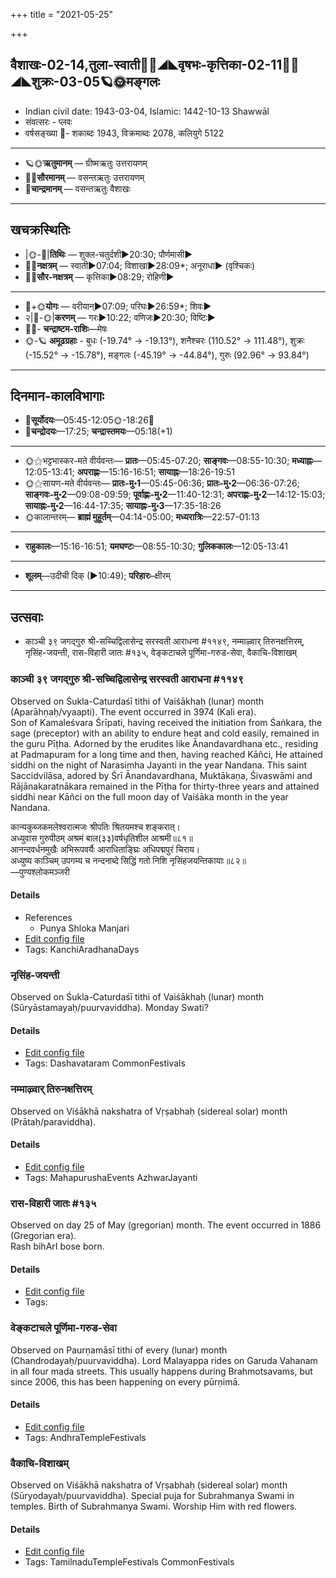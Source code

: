 +++
title = "2021-05-25"

+++
## वैशाखः-02-14,तुला-स्वाती🌛🌌◢◣वृषभः-कृत्तिका-02-11🌌🌞◢◣शुक्रः-03-05🪐🌞मङ्गलः
- Indian civil date: 1943-03-04, Islamic: 1442-10-13 Shawwāl
- संवत्सरः - प्लवः
- वर्षसङ्ख्या 🌛- शकाब्दः 1943, विक्रमाब्दः 2078, कलियुगे 5122
___________________
- 🪐🌞**ऋतुमानम्** — ग्रीष्मऋतुः उत्तरायणम्
- 🌌🌞**सौरमानम्** — वसन्तऋतुः उत्तरायणम्
- 🌛**चान्द्रमानम्** — वसन्तऋतुः वैशाखः
___________________


## खचक्रस्थितिः
- |🌞-🌛|**तिथिः** — शुक्ल-चतुर्दशी►20:30; पौर्णमासी►  
- 🌌🌛**नक्षत्रम्** — स्वाती►07:04; विशाखा►28:09*; अनूराधा► (वृश्चिकः)  
- 🌌🌞**सौर-नक्षत्रम्** — कृत्तिका►08:29; रोहिणी►  
___________________
- 🌛+🌞**योगः** — वरीयान्►07:09; परिघः►26:59*; शिवः►  
- २|🌛-🌞|**करणम्** — गरः►10:22; वणिजः►20:30; विष्टिः►  
- 🌌🌛- **चन्द्राष्टम-राशिः**—मेषः  
- 🌞-🪐 **अमूढग्रहाः** - बुधः (-19.74° → -19.13°), शनैश्चरः (110.52° → 111.48°), शुक्रः (-15.52° → -15.78°), मङ्गलः (-45.19° → -44.84°), गुरुः (92.96° → 93.84°)
___________________


## दिनमान-कालविभागाः
- 🌅**सूर्योदयः**—05:45-12:05🌞️-18:26🌇  
- 🌛**चन्द्रोदयः**—17:25; **चन्द्रास्तमयः**—05:18(+1)  
___________________
- 🌞⚝भट्टभास्कर-मते वीर्यवन्तः— **प्रातः**—05:45-07:20; **साङ्गवः**—08:55-10:30; **मध्याह्नः**—12:05-13:41; **अपराह्णः**—15:16-16:51; **सायाह्नः**—18:26-19:51  
- 🌞⚝सायण-मते वीर्यवन्तः— **प्रातः-मु॰1**—05:45-06:36; **प्रातः-मु॰2**—06:36-07:26; **साङ्गवः-मु॰2**—09:08-09:59; **पूर्वाह्णः-मु॰2**—11:40-12:31; **अपराह्णः-मु॰2**—14:12-15:03; **सायाह्नः-मु॰2**—16:44-17:35; **सायाह्नः-मु॰3**—17:35-18:26  
- 🌞कालान्तरम्— **ब्राह्मं मुहूर्तम्**—04:14-05:00; **मध्यरात्रिः**—22:57-01:13  
___________________
- **राहुकालः**—15:16-16:51; **यमघण्टः**—08:55-10:30; **गुलिककालः**—12:05-13:41  
___________________
- **शूलम्**—उदीची दिक् (►10:49); **परिहारः**–क्षीरम्  
___________________

## उत्सवाः
- काञ्ची ३९ जगद्गुरु श्री-सच्चिद्विलासेन्द्र सरस्वती आराधना #११४९, नम्माऴ्वार् तिरुनक्षत्तिरम्, नृसिंह-जयन्ती, रास-विहारी जातः #१३५, वेङ्कटाचले पूर्णिमा-गरुड-सेवा, वैकाचि-विशाखम्
### काञ्ची ३९ जगद्गुरु श्री-सच्चिद्विलासेन्द्र सरस्वती आराधना #११४९

Observed on Śukla-Caturdaśī tithi of Vaiśākhaḥ (lunar) month (Aparāhṇaḥ/vyaapti). The event occurred in 3974 (Kali era).  
Son of Kamaleśvara Śrīpati, having received the initiation from Śaṅkara, the sage (preceptor) with an ability to endure heat and cold easily, remained in the guru Pīṭha. Adorned by the erudites like Ānandavardhana etc., residing at Padmapuram for a long time and then, having reached Kāñci, He attained siddhi on the night of Narasimha Jayanti in the year Nandana. This saint Saccidvilāsa, adored by Śrī Ānandavardhana, Muktākaṇa, Śivaswāmi and Rājānakaratnākara remained in the Pīṭha for thirty-three years and attained siddhi near Kāñci on the full moon day of Vaiśāka month in the year Nandana.

कान्यकुब्जकमलेश्वरात्मजः श्रीपतिः श्रितयमश्च शङ्करात्।  
अध्युवास गुरुपीठम् अश्रमं बाल(३३)वर्षधृतिशील आश्रमी॥८१॥  
आनन्दवर्धनमुखैः अभिरूपवर्यैः आराधिताङ्घ्रिः अधिपद्मपुरं चिराय।  
अध्युष्य काञ्चिम् उपगम्य च नन्दनाब्दे सिद्धिं गतो निशि नृसिंहजयन्तिकायाः॥८२॥  
—पुण्यश्लोकमञ्जरी



#### Details
- References
  - Punya Shloka Manjari
- [Edit config file](https://github.com/jyotisham/adyatithi/tree/master/mahApuruSha/kAnchI-maTha/lunar_month/tithi/02/14/kAJcI%2039%20jagadguru%20zrI~saccidvilAsEndra%20sarasvatI%20ArAdhanA.toml)
- Tags: KanchiAradhanaDays


### नृसिंह-जयन्ती

Observed on Śukla-Caturdaśī tithi of Vaiśākhaḥ (lunar) month (Sūryāstamayaḥ/puurvaviddha). Monday Swati?

#### Details
- [Edit config file](https://github.com/jyotisham/adyatithi/tree/master/devatA/vaiShNava/lunar_month/tithi/02/14/nRsiMha~jayantI.toml)
- Tags: Dashavataram CommonFestivals


### नम्माऴ्वार् तिरुनक्षत्तिरम्

Observed on Viśākhā nakshatra of Vṛṣabhaḥ (sidereal solar) month (Prātaḥ/paraviddha). 

#### Details
- [Edit config file](https://github.com/jyotisham/adyatithi/tree/master/mahApuruSha/ALvAr/sidereal_solar_month/nakshatra/02/16/nammAzhvAr%20tirunakSattiram.toml)
- Tags: MahapurushaEvents AzhwarJayanti


### रास-विहारी जातः #१३५

Observed on day 25 of May (gregorian) month. The event occurred in 1886 (Gregorian era).  
Rash bihArI bose born.

#### Details
- [Edit config file](https://github.com/jyotisham/adyatithi/tree/master/mahApuruSha/xatra-later/gregorian/day/05/25/rAsa-vihArI_jAtaH.toml)
- Tags: 


### वेङ्कटाचले पूर्णिमा-गरुड-सेवा

Observed on Paurṇamāsī tithi of every (lunar) month (Chandrodayaḥ/puurvaviddha). Lord Malayappa rides on Garuda Vahanam in all four mada streets. This usually happens during Brahmotsavams, but since 2006, this has been happening on every pūrṇimā.

#### Details
- [Edit config file](https://github.com/jyotisham/adyatithi/tree/master/temples/venkaTAchala/lunar_month/tithi/00/15/vEGkaTAcalE%20pUrNimA~garuDa-sEvA.toml)
- Tags: AndhraTempleFestivals


### वैकाचि-विशाखम्

Observed on Viśākhā nakshatra of Vṛṣabhaḥ (sidereal solar) month (Sūryodayaḥ/puurvaviddha). Special puja for Subrahmanya Swami in temples. Birth of Subrahmanya Swami. Worship Him with red flowers.

#### Details
- [Edit config file](https://github.com/jyotisham/adyatithi/tree/master/temples/Tamil/sidereal_solar_month/nakshatra/02/16/vaikAci~vizAkham.toml)
- Tags: TamilnaduTempleFestivals CommonFestivals


